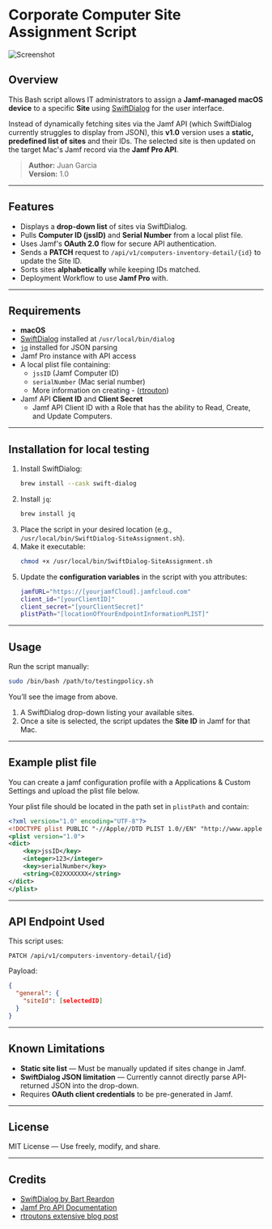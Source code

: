 # Corporate Computer Site Assignment Script

![Screenshot](https://github.com/yourejuanito/Jamf-Pro-Site-Assignment/blob/main/assets/corpSiteImage.png)

## Overview
This Bash script allows IT administrators to assign a **Jamf-managed macOS device** to a specific **Site** using [SwiftDialog](https://github.com/bartreardon/swiftDialog) for the user interface.  

Instead of dynamically fetching sites via the Jamf API (which SwiftDialog currently struggles to display from JSON), this **v1.0** version uses a **static, predefined list of sites** and their IDs. The selected site is then updated on the target Mac's Jamf record via the **Jamf Pro API**.

> **Author:** Juan Garcia  
> **Version:** 1.0  

---

## Features
- Displays a **drop-down list** of sites via SwiftDialog.
- Pulls **Computer ID (jssID)** and **Serial Number** from a local plist file.
- Uses Jamf's **OAuth 2.0** flow for secure API authentication.
- Sends a **PATCH** request to `/api/v1/computers-inventory-detail/{id}` to update the Site ID.
- Sorts sites **alphabetically** while keeping IDs matched.
- Deployment Workflow to use **Jamf Pro** with.

---

## Requirements
- **macOS**
- [SwiftDialog](https://github.com/bartreardon/swiftDialog) installed at `/usr/local/bin/dialog`
- [`jq`](https://stedolan.github.io/jq/) installed for JSON parsing
- Jamf Pro instance with API access
- A local plist file containing:
  - `jssID` (Jamf Computer ID)
  - `serialNumber` (Mac serial number)
  -  More information on creating - ([rtrouton](https://derflounder.wordpress.com/2023/02/25/providing-jamf-pro-computer-inventory-information-via-macos-configuration-profile/))
- Jamf API **Client ID** and **Client Secret**
  - Jamf API Client ID with a Role that has the ability to Read, Create, and Update Computers.
---

## Installation for local testing
1. Install SwiftDialog:
   ```bash
   brew install --cask swift-dialog
   ```
2. Install `jq`:
   ```bash
   brew install jq
   ```
3. Place the script in your desired location (e.g., `/usr/local/bin/SwiftDialog-SiteAssignment.sh`).
4. Make it executable:
   ```bash
   chmod +x /usr/local/bin/SwiftDialog-SiteAssignment.sh
   ```
5. Update the **configuration variables** in the script with you attributes:
   ```bash
   jamfURL="https://[yourjamfCloud].jamfcloud.com"
   client_id="[yourClientID]"
   client_secret="[yourClientSecret]"
   plistPath="[locationOfYourEndpointInformationPLIST]"
   ```

---

## Usage
Run the script manually:
```bash
sudo /bin/bash /path/to/testingpolicy.sh
```

You’ll see the image from above. 

1. A SwiftDialog drop-down listing your available sites.
2. Once a site is selected, the script updates the **Site ID** in Jamf for that Mac.

---

## Example plist file
You can create a jamf configuration profile with a Applications & Custom Settings and upload the plist file below. 

Your plist file should be located in the path set in `plistPath` and contain:
```xml
<?xml version="1.0" encoding="UTF-8"?>
<!DOCTYPE plist PUBLIC "-//Apple//DTD PLIST 1.0//EN" "http://www.apple.com/DTDs/PropertyList-1.0.dtd">
<plist version="1.0">
<dict>
    <key>jssID</key>
    <integer>123</integer>
    <key>serialNumber</key>
    <string>C02XXXXXXX</string>
</dict>
</plist>
```

---

## API Endpoint Used
This script uses:
```
PATCH /api/v1/computers-inventory-detail/{id}
```
Payload:
```json
{
  "general": {
    "siteId": [selectedID]
  }
}
```

---

## Known Limitations
- **Static site list** — Must be manually updated if sites change in Jamf.
- **SwiftDialog JSON limitation** — Currently cannot directly parse API-returned JSON into the drop-down.
- Requires **OAuth client credentials** to be pre-generated in Jamf.

---

## License
MIT License — Use freely, modify, and share.

---

## Credits
- [SwiftDialog by Bart Reardon](https://github.com/bartreardon/swiftDialog)
- [Jamf Pro API Documentation](https://developer.jamf.com/)
- [rtroutons extensive blog post]((https://derflounder.wordpress.com/2023/02/25/providing-jamf-pro-computer-inventory-information-via-macos-configuration-profile/))
